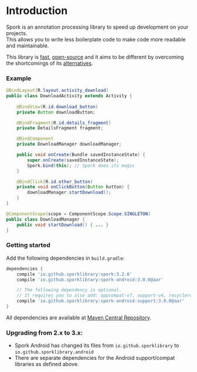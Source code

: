 # Introduction

Spork is an annotation processing library to speed up development on your projects.<br/>
This allows you to write less boilerplate code to make code more readable and maintainable.

This library is [fast](about/benchmarks), [open-source](about/license) and it aims to be different by overcoming the shortcomings of its [alternatives](/about/comparison).

### Example

```java
@BindLayout(R.layout.activity_download)
public class DownloadActivity extends Activity {
	
	@BindView(R.id.download_button)
	private Button downloadButton;

	@BindFragment(R.id.details_fragment)
	private DetailsFragment fragment;

	@BindComponent
	private DownloadManager downloadManager;

	public void onCreate(Bundle savedInstanceState) {
		super.onCreate(savedInstanceState);
		Spork.bind(this); // Spork does its magic
	}

	@BindClick(R.id.other_button)
	private void onClickButton(Button button) {
		downloadManager.startDownload();
	}
}

@ComponentScope(scope = ComponentScope.Scope.SINGLETON)
public class DownloadManager {
	public void startDownload() { ... }
}
```

### Getting started

Add the following dependencies in `build.gradle`:

```groovy
dependencies {
    compile 'io.github.sporklibrary:spork:3.2.0'
    compile 'io.github.sporklibrary:spork-android:3.0.0@aar'

    // The following dependency is optional.
    // It requires you to also add: appcompat-v7, support-v4, recyclerview-v7
	compile 'io.github.sporklibrary:spork-android-support:3.0.0@aar' 
}
```

All dependencies are available at [Maven Central Repository](http://search.maven.org/#search%7Cga%7C1%7Cg%3A%22io.github.sporklibrary%22).

### Upgrading from 2.x to 3.x:

- Spork Android has changed its files from `io.github.sporklibrary` to `io.github.sporklibrary.android`
- There are separate dependencies for the Android support/compat libraries as defined above.

<!-- # Introduction

Spork is an annotation processing library to speed up development on your projects.<br/>
This allows you to write less boilerplate code to make code more readable and maintainable.

This library is [fast](about/benchmarks), [open-source](about/license) and it aims to be different by overcoming the shortcomings of its [alternatives](/about/comparison).

### Android Example

```java
@BindLayout(R.layout.activity_download)
public class DownloadActivity extends Activity {
	
	@BindView(R.id.download_button)
	private Button downloadButton;

	@BindFragment(R.id.details_fragment)
	private DetailsFragment fragment;

	@BindComponent
	private DownloadManager downloadManager;

	public void onCreate(Bundle savedInstanceState) {
		super.onCreate(savedInstanceState);
		Spork.bind(this); // Spork does its magic
	}

	@BindClick(R.id.other_button)
	private void onClickButton(Button button) {
		downloadManager.startDownload();
	}
}
```

### Getting started with Android

Add the following dependencies in `build.gradle`:

```groovy
repositories {
	jcenter()
}

dependencies {
    compile 'io.github.sporklibrary:spork-inject:4.0.0'
    compile 'io.github.sporklibrary:spork-android:4.0.0@aar'
    // Optional, requires you to also add: appcompat-v7, support-v4, recyclerview-v7:
	compile 'io.github.sporklibrary:spork-android-support:4.0.0@aar' 
}
```

### Getting started with Java

Add the following dependencies in `build.gradle`:

```groovy
dependencies {
    compile 'io.github.sporklibrary:spork-inject:4.0.0'
}
```

All dependencies are available at [Maven Central Repository](http://search.maven.org/#search%7Cga%7C1%7Cg%3A%22io.github.sporklibrary%22).
 -->
